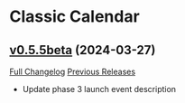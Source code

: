 # Classic Calendar

## [v0.5.5beta](https://github.com/birkholz/ClassicCalendar/tree/v0.5.5beta) (2024-03-27)
[Full Changelog](https://github.com/birkholz/ClassicCalendar/compare/v0.5.4beta...v0.5.5beta) [Previous Releases](https://github.com/birkholz/ClassicCalendar/releases)

- Update phase 3 launch event description  
